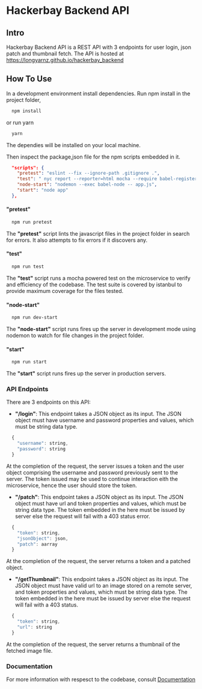 # Hackerbay Backend API

## Intro
Hackerbay Backend API is a REST API with 3 endpoints for user login, json patch and thumbnail fetch. The API is hosted at  
https://longyarnz.github.io/hackerbay_backend

## How To Use
In a development environment install dependencies. Run npm install in the project folder,
```sh
  npm install
```
or run yarn
```sh
  yarn
```
The dependies will be installed on your local machine.  

Then inspect the package,json file for the npm scripts embedded in it.
```json
  "scripts": {
    "pretest": "eslint --fix --ignore-path .gitignore .",
    "test": " nyc report --reporter=html mocha --require babel-register --require babel-polyfill --recursive -R spec --exit || true",
    "node-start": "nodemon --exec babel-node -- app.js",
    "start": "node app"
  },
```
#### "pretest"
```sh
  npm run pretest
```
The __"pretest"__ script lints the javascript files in the project folder in search for errors. It also attempts to fix errors if it discovers any.

#### "test"
```sh
  npm run test
```
The __"test"__ script runs a mocha powered test on the microservice to verify and efficiency of the codebase. The test suite is covered by istanbul to provide maximum coverage for the files tested.

#### "node-start"
```sh
  npm run dev-start
```
The __"node-start"__ script runs fires up the server in development mode using nodemon to watch for file changes in the project folder.

#### "start"
```sh
  npm run start
```
The __"start"__ script runs fires up the server in production servers.

### API Endpoints
There are 3 endpoints on this API:
* __"/login"__: This endpoint takes a JSON object as its input. The JSON object must have username and password properties and values, which must be string data type.
```js
  {
    "username": string,
    "password": string
  }
```
At the completion of the request, the server issues a token and the user object comprising the username and password previously sent to the server. The token issued may be used to continue interaction eith the microservice, hence the user should store the token.

* __"/patch"__: This endpoint takes a JSON object as its input. The JSON object must have url  and token properties and values, which must be string data type. The token embedded in the here must be issued by server else the request will fail with a 403 status error. 
```js
  {
    "token": string,
    "jsonObject": json,
    "patch": aarray
  }
```
At the completion of the request, the server returns a token and a patched object.

* __"/getThumbnail"__: This endpoint takes a JSON object as its input. The JSON object must have valid <url>url</url> to an image stored on a remote server, and token properties and values, which must be string data type. The token embedded in the here must be issued by server else the request will fail with a 403 status. 
```js
  {
    "token": string,
    "url": string
  }
```
At the completion of the request, the server returns a thumbnail of the fetched image file.

### Documentation
  For more information with respesct to the codebase, consult [Documentation](http://longyarnz.github.io/documentation/index.html)